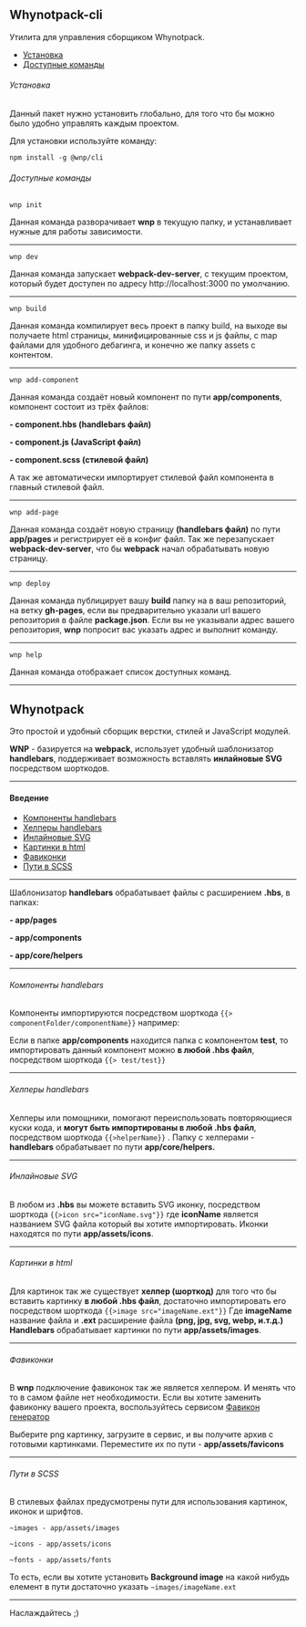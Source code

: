 ## Whynotpack-cli

Утилита для управления сборщиком Whynotpack. 

<ul>
    <li><a href="Установка">Установка</a></li>
    <li><a href="Установка">Доступные команды</a></li>
</ul>



###### Установка

Данный пакет нужно установить глобально, для того что бы можно было удобно управлять каждым проектом. 

Для установки используйте команду: 

`npm install -g @wnp/cli`

###### Доступные команды

`wnp init`

Данная команда разворачивает **wnp** в текущую папку, и устанавливает нужные для работы зависимости. 
___

`wnp dev`

Данная команда запускает **webpack-dev-server**, с текущим проектом, который будет доступен по адресу http://localhost:3000 по умолчанию. 
___

`wnp build`

Данная команда компилирует весь проект в папку build, на выходе вы получаете html страницы, минифицированные css и js файлы, с map файлами для удобного дебагинга, и конечно же папку assets с контентом. 
___

`wnp add-component`

Данная команда создаёт новый компонент по пути **app/components**, компонент состоит из трёх файлов:

**- component.hbs (handlebars файл)**

**- component.js (JavaScript файл)**

**- component.scss (стилевой файл)**

А так же автоматически импортирует стилевой файл компонента в главный стилевой файл. 
___

`wnp add-page`

Данная команда создаёт новую страницу **(handlebars файл)** по пути **app/pages** и регистрирует её в конфиг файл. 
Так же перезапускает **webpack-dev-server**, что бы **webpack** начал обрабатывать новую страницу. 
___

`wnp deploy`

Данная команда публицирует вашу **build** папку на в ваш репозиторий, на ветку **gh-pages**, если вы предварительно указали url вашего репозитория в файле **package.json**. 
Если вы не указывали адрес вашего репозитория, **wnp** попросит вас указать адрес и выполнит команду. 
___

`wnp help`

Данная команда отображает список доступных команд. 
___


## Whynotpack

Это простой и удобный сборщик верстки, стилей и JavaScript модулей. 

**WNP** - базируется на **webpack**, использует удобный шаблонизатор **handlebars**, поддерживает возможность вставлять **инлайновые SVG** посредством шорткодов.

___

#### Введение


<ul>
    <li><a href="Компоненты handlebars">Компоненты handlebars</a></li>
    <li><a href="Хелперы handlebars">Хелперы handlebars</a></li>
    <li><a href="Инлайновые SVG">Инлайновые SVG</a></li>
    <li><a href="Картинки в html">Картинки в html</a></li>
    <li><a href="Фавиконки">Фавиконки</a></li>
    <li><a href="Пути в SCSS">Пути в SCSS</a></li>
</ul>


___

Шаблонизатор **handlebars** обрабатывает файлы с расширением **.hbs**, в папках:

**- app/pages**

**- app/components**

**- app/core/helpers**

___

###### Компоненты handlebars

Компоненты импортируются посредством шорткода `{{> componentFolder/componentName}}` например:

Если в папке **app/components** находится папка с компонентом **test**, то импортировать данный компонент можно **в любой .hbs файл**, посредством шорткода `{{> test/test}}`
___

###### Хелперы handlebars

Хелперы или помощники, помогают переиспользовать повторяющиеся куски кода, и **могут быть импортированы в любой .hbs файл**, посредством шорткода `{{>helperName}}` . Папку с хелперами - **handlebars** обрабатывает по пути **app/core/helpers.** 
___

###### Инлайновые SVG

В любом из **.hbs** вы можете вставить SVG иконку, посредством шорткода `{{>icon src="iconName.svg"}}` где **iconName** является названием SVG файла который вы хотите импортировать. Иконки находятся по пути **app/assets/icons**. 
___

###### Картинки в html

Для картинок так же существует **хелпер (шорткод)** для того что бы вставить картинку **в любой .hbs файл**, достаточно импортировать его посредством шорткода `{{>image src="imageName.ext"}}`
Где **imageName** название файла и **.ext** расширение файла **(png, jpg, svg, webp, и.т.д.)**
**Handlebars** обрабатывает картинки по пути **app/assets/images**. 
___

###### Фавиконки

В **wnp** подключение фавиконок так же является хелпером. И менять что то в самом файле нет необходимости. Если вы хотите заменить фавиконку вашего проекта, воспользуйтесь сервисом <a href="https://www.favicon-generator.org">Фавикон генератор</a>

Выберите png картинку, загрузите в сервис, и вы получите архив с готовыми картинками. Переместите их по пути - **app/assets/favicons**
___

###### Пути в SCSS

В стилевых файлах предусмотрены пути для использования картинок, иконок и шрифтов.
 
`~images - app/assets/images`

`~icons - app/assets/icons`

`~fonts - app/assets/fonts`


То есть, если вы хотите установить **Background image** на какой нибудь елемент в пути достаточно указать `~images/imageName.ext`
___

Наслаждайтесь ;)